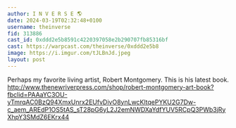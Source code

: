 ```yaml
---
author: I N V E R S E 🌎
date: 2024-03-19T02:32:48+0100
username: theinverse
fid: 313886
cast_id: 0xddd2e5b8591c4220397058e2b290707fb85316bf
cast: https://warpcast.com/theinverse/0xddd2e5b8
image: https://i.imgur.com/tJLBnJd.jpeg
layout: post
---
```

Perhaps my favorite living artist, Robert Montgomery. This is his latest book. http://www.thenewriverpress.com/shop/robert-montgomery-art-book?fbclid=PAAaYC3OU-yTmrqAC0BzQ94XmxUnrx2EUfvDivO8ynLwcKltqePYKU2G7Dw-c_aem_AREdP1OS5tAS_sT28pG6yL2J2emNWDXaYdfYUV5RCpQ3PWb3jRyXhpY3SMdZ6EKrx44  

<img src='https://i.imgur.com/tJLBnJd.jpeg' alt='' referrerpolicy='no-referrer'/>